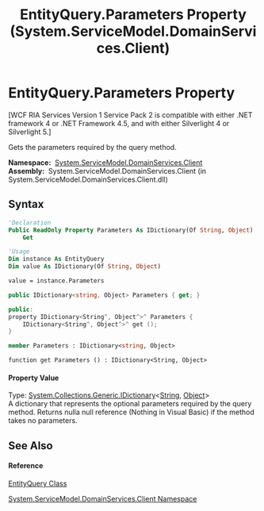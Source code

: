 ﻿---
title: EntityQuery.Parameters Property  (System.ServiceModel.DomainServices.Client)
TOCTitle: Parameters Property
ms:assetid: P:System.ServiceModel.DomainServices.Client.EntityQuery.Parameters
ms:mtpsurl: https://msdn.microsoft.com/en-us/library/system.servicemodel.domainservices.client.entityquery.parameters(v=VS.91)
ms:contentKeyID: 28754814
ms.date: 01/27/2012
mtps_version: v=VS.91
f1_keywords:
- System.ServiceModel.DomainServices.Client.EntityQuery.Parameters
- System.ServiceModel.DomainServices.Client.EntityQuery.get_Parameters
dev_langs:
- CSharp
- JScript
- VB
- FSharp
- c++
api_location:
- System.ServiceModel.DomainServices.Client.dll
api_name:
- System.ServiceModel.DomainServices.Client.EntityQuery.get_Parameters
- System.ServiceModel.DomainServices.Client.EntityQuery.Parameters
api_type:
- Managed
topic_type:
- apiref
- kbSyntax
product_family_name: VS
ROBOTS: INDEX,FOLLOW
---

# EntityQuery.Parameters Property

\[WCF RIA Services Version 1 Service Pack 2 is compatible with either .NET framework 4 or .NET Framework 4.5, and with either Silverlight 4 or Silverlight 5.\]

Gets the parameters required by the query method.

**Namespace:**  [System.ServiceModel.DomainServices.Client](ff422479\(v=vs.91\).md)  
**Assembly:**  System.ServiceModel.DomainServices.Client (in System.ServiceModel.DomainServices.Client.dll)

## Syntax

``` vb
'Declaration
Public ReadOnly Property Parameters As IDictionary(Of String, Object)
    Get
```

``` vb
'Usage
Dim instance As EntityQuery
Dim value As IDictionary(Of String, Object)

value = instance.Parameters
```

``` csharp
public IDictionary<string, Object> Parameters { get; }
```

``` c++
public:
property IDictionary<String^, Object^>^ Parameters {
    IDictionary<String^, Object^>^ get ();
}
```

``` fsharp
member Parameters : IDictionary<string, Object>
```

``` jscript
function get Parameters () : IDictionary<String, Object>
```

#### Property Value

Type: [System.Collections.Generic.IDictionary](https://msdn.microsoft.com/en-us/library/s4ys34ea)\<[String](https://msdn.microsoft.com/en-us/library/s1wwdcbf), [Object](https://msdn.microsoft.com/en-us/library/e5kfa45b)\>  
A dictionary that represents the optional parameters required by the query method. Returns nulla null reference (Nothing in Visual Basic) if the method takes no parameters.  
  

## See Also

#### Reference

[EntityQuery Class](ff422488\(v=vs.91\).md)

[System.ServiceModel.DomainServices.Client Namespace](ff422479\(v=vs.91\).md)

